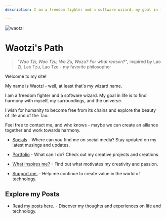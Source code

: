 ```yaml
---
description: I am a freedom fighter and a software wizard, my goal in life is to find harmony with myself, my surroundings and the universe.

---
```


![waotzi](warrior_wizard.jpeg)

# Waotzi's Path

> _"Wao Tzi, Wao Tzu, Wo Zu, Wozu? For what reason?"_, inspired by Lao Zi, Lao Tzu, Lao Tze - my favorite philosopher

Welcome to my site!

My name is Waotzi - well, at least that's my wizard name.

I am a freedom fighter and a software wizard. My goal in life is to find harmony with myself, my surroundings, and the universe.

I wish for humanity to become free from its chains and explore the beauty of life and of the Tao.

Feel free to contact me, and who knows - maybe we can create an alliance together and work towards harmony.

- [Socials](socials.md) - Where can you find me on social media? Stay updated on my latest musings and updates.

- [Portfolio](portfolio.md) - What can I do? Check out my creative projects and creations.

* [What inspires me?](flowers.md) - Find out what motivates my creativity and passion.

* [Support me.](donate.md) - Help me continue to create value in the world of technology.

## Explore my Posts

- [Read my posts here.](posts.md) - Discover my thoughts and experiences on life and technology.
